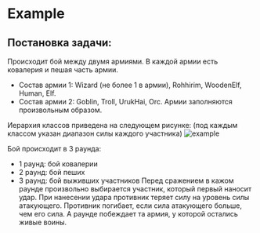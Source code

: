 # Example
## Постановка задачи:
Происходит бой между двумя армиями. В каждой армии есть ковалерия и пешая часть армии. 
* Состав армии 1: Wizard (не более 1 в армии), Rohhirim, WoodenElf, Human, Elf.
* Состав армии 2: Goblin, Troll, UrukHai, Orc.
Армии заполняются произвольным образом.

Иерархия классов приведена на следующем рисунке: (под каждым классом указан диапазон силы каждого участника)
![example](http://savepic.ru/13333839.png)

Бой происходит в 3 раунда:
* 1 раунд: бой ковалерии
* 2 раунд: бой пеших
* 3 раунд: бой выживших участников
Перед сражением в кажом раунде произвольно выбирается участник, который первый наносит удар. При нанесении удара противник теряет силу на уровень силы атакующего. Противник погибает, если сила атакующего больше, чем его сила. А раунде побеждает та армия, у которой остались живые воины.
